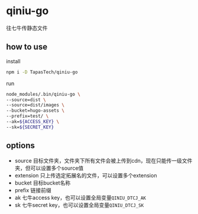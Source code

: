 # qiniu-go

往七牛传静态文件

## how to use

install

```bash
npm i -D TapasTech/qiniu-go
```

run

```bash
node_modules/.bin/qiniu-go \
--source=dist \
--source=dist/images \
--bucket=hugo-assets \
--prefix=test/ \
--ak=${ACCESS_KEY} \
--sk=${SECRET_KEY}
```

## options

* source 目标文件夹，文件夹下所有文件会被上传到cdn，现在只能传一级文件夹，但可以设置多个source值
* extension 只上传选定拓展名的文件，可以设置多个extension
* bucket 目标bucket名称
* prefix 链接前缀
* ak 七牛access key，也可以设置全局变量`QINIU_DTCJ_AK`
* sk 七牛secret key，也可以设置全局变量`QINIU_DTCJ_SK`

